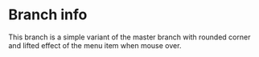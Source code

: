 # Branch info
This branch is a simple variant of the master branch with rounded corner and
lifted effect of the menu item when mouse over.
